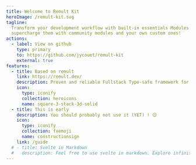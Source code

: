 ```yaml
---
title: Welcome to Remult Kit
heroImage: /remult-kit.svg
tagline:
  Transform your development workflow with built-in essentials Modules like Auth, Media, ...
  supercharge them with community modules and your own custom ones!
actions:
  - label: View on github
    type: primary
    to: https://github.com/jycouet/remult-kit
    external: true
features:
  - title: Based on remult
    link: https://remult.dev/
    description: Proven and reliable Fullstack Type-safe framework for building web applications.
    icon:
      type: iconify
      collection: heroicons
      name: square-3-stack-3d-solid
  - title: This is early
    description: You should probably not use it (YET) ! 😉
    icon:
      type: iconify
      collection: fxemoji
      name: constructionsign
    link: /guide
  # - title: Svelte in Markdown
  #   description: Feel free to use svelte in markdown. Explore infinite possibilities.
---
```

